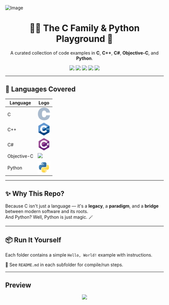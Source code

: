 ![Image](https://github.com/user-attachments/assets/c38d760d-cd2c-485d-9ff7-229c08b9e768)

<h1 align="center">👨‍💻 The C Family & Python Playground 🐍</h1>

<p align="center">
  A curated collection of code examples in <strong>C</strong>, <strong>C++</strong>, <strong>C#</strong>, <strong>Objective-C</strong>, and <strong>Python</strong>.
</p>

<p align="center">
  <img src="https://img.shields.io/badge/Language-C-blue" />
  <img src="https://img.shields.io/badge/Language-C++-brightgreen" />
  <img src="https://img.shields.io/badge/Language-C%23-purple" />
  <img src="https://img.shields.io/badge/Language-Objective--C-lightgrey" />
  <img src="https://img.shields.io/badge/Language-Python-yellow" />
</p>

---

## 🧬 Languages Covered

| Language     | Logo |
|--------------|------|
| C            | <img src="https://raw.githubusercontent.com/devicons/devicon/master/icons/c/c-original.svg" width="40"/> |
| C++          | <img src="https://raw.githubusercontent.com/devicons/devicon/master/icons/cplusplus/cplusplus-original.svg" width="40"/> |
| C#           | <img src="https://raw.githubusercontent.com/devicons/devicon/master/icons/csharp/csharp-original.svg" width="40"/> |
| Objective-C  | <img src="https://upload.wikimedia.org/wikipedia/commons/6/61/Objective-C_Logo.svg" width="40"/> |
| Python       | <img src="https://raw.githubusercontent.com/devicons/devicon/master/icons/python/python-original.svg" width="40"/> |

---

## ✨ Why This Repo?

Because C isn't just a language — it's a **legacy**, a **paradigm**, and a **bridge** between modern software and its roots.  
And Python? Well, Python is just magic. 🪄

---

## 📦 Run It Yourself

Each folder contains a simple `Hello, World!` example with instructions.

🧪 See `README.md` in each subfolder for compile/run steps.

---

##  Preview

<p align="center">
  <img src="https://github.com/atulkashiv421/SKILLNETCLASSES/tree/main">
</p>

<model-viewer 
  src="https://yourusername.github.io/your-repo-name/models/yourmodel.glb"
  alt="3D model"
  auto-rotate
  camera-controls
  style="width: 100%; height: 400px;">
</model-viewer>

